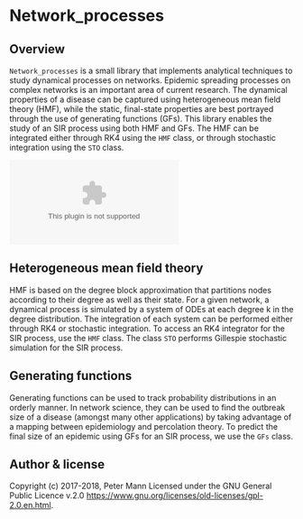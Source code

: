 # Network_processes

## Overview 

`Network_processes` is a small library that implements analytical techniques to study dynamical processes on networks. Epidemic spreading processes on complex networks is an important area of current research. The dynamical properties of a disease can be captured using heterogeneous mean field theory (HMF), while the static, final-state properties are best portrayed through the use of generating functions (GFs). This library enables the study of an SIR process using both HMF and GFs. The HMF can be integrated either through RK4 using the `HMF` class, or through stochastic integration using the `STO` class.

![Alt text](desktop/projects/Github/network_processes/three_classes.eps?raw=true "Title")

## Heterogeneous mean field theory

HMF is based on the degree block approximation that partitions nodes according to their degree as well as their state. For a given network, a dynamical process is simulated by a system of ODEs at each degree k in the degree distribution. The integration of each system can be performed either through RK4 or stochastic integration. To access an RK4 integrator for the SIR process, use the `HMF` class. The class `STO` performs Gillespie stochastic simulation for the SIR process. 

## Generating functions

Generating functions can be used to track probability distributions in an orderly manner. In network science, they can be used to find the outbreak size of a disease (amongst many other applications) by taking advantage of a mapping between epidemiology and percolation theory. To predict the final size of an epidemic using GFs for an SIR process, we use the `GFs` class. 

## Author & license 
Copyright (c) 2017-2018, Peter Mann 
Licensed under the GNU General Public Licence v.2.0 <https://www.gnu.org/licenses/old-licenses/gpl-2.0.en.html>.
